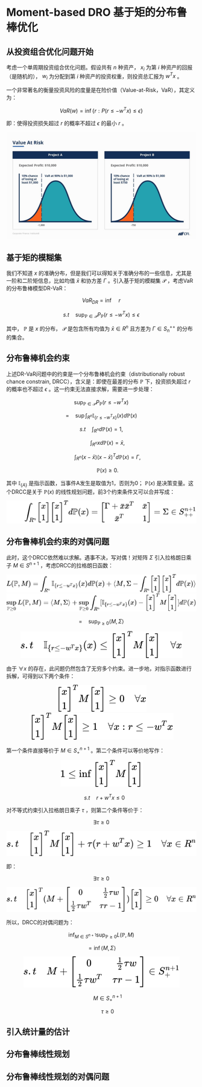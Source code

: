 # Moment-based DRO 基于矩的分布鲁棒优化

## 从投资组合优化问题开始

考虑一个单周期投资组合优化问题。假设共有 $n$ 种资产， $x_i$ 为第 $i$ 种资产的回报（是随机的）， $w_i$ 为分配到第 $i$ 种资产的投资权重，则投资总汇报为 $w^Tx$ 。

一个非常著名的衡量投资风险的度量是在险价值（Value-at-Risk，VaR），其定义为：

$$VaR(w)=\inf\{r:P(r\leq-w^Tx)\leq \epsilon\}$$

即：使得投资损失超过 $r$ 的概率不超过 $\epsilon$ 的最小 $r$ 。

![img](assets/Landing_page_2-6.jpg)

## 基于矩的模糊集

我们不知道 $x$ 的准确分布，但是我们可以得知关于准确分布的一些信息，尤其是一阶和二阶矩信息，比如均值 $\bar{x}$ 和协方差 $\Gamma$ 。引入基于矩的模糊集 $\mathcal{P}$ ，考虑VaR的分布鲁棒模型DR-VaR：

$$VaR_{DR}=\inf\quad r$$

$$s.t \quad\sup_{\mathbb{P} \in \mathcal{P}} P_{\mathbb{P}}(r\leq-w^Tx)\leq \epsilon$$

其中， $\mathbb{P}$ 是 $x$ 的分布， $\mathcal{P}$ 是包含所有均值为 $\bar{x}\in R^n$ 且方差为 $\Gamma \in S_n^{++}$ 的分布的集合。

## 分布鲁棒机会约束

上述DR-VaR问题中的约束是一个分布鲁棒机会约束（distributionally robust chance constrain, DRCC），含义是：即使在最差的分布 $\mathbb{P}$ 下，投资损失超过 $r$ 的概率也不超过 $\epsilon$ 。这一约束无法直接求解，需要进一步处理：

$$\sup_{\mathbb{P} \in \mathcal{P}} P_{\mathbb{P}}(r\leq-w^Tx)$$

$$=\quad \sup \int_{R^n} \mathbb{I}_{\{r\leq-w^Tx\}}(x)d\mathbb{P}(x)$$

$$s.t \quad \int_{R^n}d\mathbb{P}(x)=1,$$

$$\quad \quad \int_{R^n}xd\mathbb{P}(x)=\bar{x},$$

$$\quad \quad \int_{R^n}(x-\bar{x})(x-\bar{x})^Td\mathbb{P}(x)=\Gamma,$$

$$\quad \quad \mathbb{P}(x)\geq 0.$$

其中 $\mathbb{I}_{\{A\}}$ 是指示函数，当事件A发生是取值为1，否则为0； $\mathbb{P}(x)$ 是决策变量。这个DRCC是关于 $\mathbb{P}(x)$ 的线性规划问题，前3个约束条件又可以合并写成：

<!-- $$
\quad \quad \int_{R^n}\begin{bmatrix}x \\ 1\end{bmatrix}\begin{bmatrix}x \\ 1\end{bmatrix}^Td\mathbb{P}(x)=\begin{bmatrix}\Gamma+\bar{x}\bar{x}^T & \bar{x} \\ \bar{x}^T& 1\end{bmatrix}=\Sigma\in S_{++}^{n+1}
$$ --> 

<div align="center"><img style="background: white;" src="svg\qaEnGo2z0S.svg"></div>

## 分布鲁棒机会约束的对偶问题

此时，这个DRCC依然难以求解。遇事不决，写对偶！对矩阵 $\Sigma$ 引入拉格朗日乘子 $M\in S^{n+1}$ ，考虑DRCC的拉格朗日函数：

<!-- $$
L(\mathbb{P},M)=\int_{R^n} \mathbb{I}_{\{r\leq-w^Tx\}}(x)d\mathbb{P}(x)+\langle M,\Sigma-\int_{R^n}\begin{bmatrix}x \\ 1\end{bmatrix}\begin{bmatrix}x \\ 1\end{bmatrix}^Td\mathbb{P}(x) \rangle
$$ --> 

<div align="center"><img style="background: white;" src="svg\dSCWgn65FL.svg"></div>

<!-- $$
\sup_{\mathbb{P}\geq 0} L(\mathbb{P},M)=\langle M,\Sigma \rangle+\sup_{\mathbb{P}\geq0}\int_{R^n} [\mathbb{I}_{\{r\leq-w^Tx\}}(x)-\begin{bmatrix}x \\ 1\end{bmatrix}^TM\begin{bmatrix}x \\ 1\end{bmatrix}]d\mathbb{P}(x)
$$ --> 

<div align="center"><img style="background: white;" src="svg\Y5INpBlCUt.svg"></div>

$$=\quad\sup_{\mathbb{P}\geq 0}\langle M,\Sigma \rangle$$

<!-- $$
s.t\quad\mathbb{I}_{\{r\leq-w^Tx\}}(x)\leq \begin{bmatrix}x \\ 1\end{bmatrix}^TM\begin{bmatrix}x \\ 1\end{bmatrix} \quad \forall x
$$ --> 

<div align="center"><img style="background: white;" src="svg\erum1kZq9z.svg"></div>

由于 $\forall x$ 的存在，此问题仍然包含了无穷多个约束。进一步地，对指示函数进行拆解，可得到以下两个条件：

<!-- $$
\begin{bmatrix}x \\ 1\end{bmatrix}^TM\begin{bmatrix}x \\ 1\end{bmatrix} \geq 0 \quad \forall x
$$ --> 

<div align="center"><img style="background: white;" src="svg\WzeN9sG9se.svg"></div>

<!-- $$
\begin{bmatrix}x \\ 1\end{bmatrix}^TM\begin{bmatrix}x \\ 1\end{bmatrix} \geq 1 \quad \forall x:r\leq-w^Tx
$$ --> 

<div align="center"><img style="background: white;" src="svg\7BWRkO8NIH.svg"></div>

第一个条件直接等价于 $M \in S_+^{n+1}$ 。第二个条件可以等价地写作：

<!-- $$
1 \leq \inf \begin{bmatrix}x \\ 1\end{bmatrix}^TM\begin{bmatrix}x \\ 1\end{bmatrix}
$$ --> 

<div align="center"><img style="background: white;" src="svg\7OQeAhkzsI.svg"></div>

$$\quad s.t \quad r+w^Tx \leq 0$$

对不等式约束引入拉格朗日乘子 $\tau$ ，则第二个条件等价于：

$$\exists \tau \geq 0$$

<!-- $$
s.t \quad \begin{bmatrix}x \\ 1\end{bmatrix}^TM\begin{bmatrix}x \\ 1\end{bmatrix}+\tau(r+w^Tx) \geq 1 \quad \forall x \in R^n
$$ --> 

<div align="center"><img style="background: white;" src="svg\TUJ2jFXhn5.svg"></div>

即：

$$\exists \tau \geq 0$$

<!-- $$
s.t \quad \begin{bmatrix}x \\ 1\end{bmatrix}^T(M+\begin{bmatrix}0 & \frac{1}{2} \tau w \\ \frac{1}{2} \tau w ^T & \tau r-1\end{bmatrix})\begin{bmatrix}x \\ 1\end{bmatrix} \geq 0 \quad \forall x \in R^n
$$ --> 

<div align="center"><img style="background: white;" src="svg\H1BzPJuMVW.svg"></div>

所以，DRCC的对偶问题为：

$$\inf_{M\in S^{n+1}} \sup_{\mathbb{P}\geq 0} L(\mathbb{P},M)$$

$$=\inf\langle M,\Sigma \rangle$$

<!-- $$
s.t \quad M+\begin{bmatrix}0 & \frac{1}{2} \tau w \\ \frac{1}{2} \tau w ^T & \tau r-1\end{bmatrix} \in S_+^{n+1}
$$ --> 

<div align="center"><img style="background: white;" src="svg\EK4vhNjHCE.svg"></div>

$$\quad \quad M\in S_+^{n+1}$$

$$\quad \quad \tau \geq 0$$

## 引入统计量的估计

## 分布鲁棒线性规划

## 分布鲁棒线性规划的对偶问题





